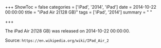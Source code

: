 +++
ShowToc = false
categories = ['iPad', '2014', 'iPad']
date = 2014-10-22 00:00:00
title = "iPad Air 2(128 GB)"
tags = ['iPad', '2014']
summary = " "

+++

The iPad Air 2(128 GB) was released on 2014-10-22 00:00:00.

Source: `https://en.wikipedia.org/wiki/IPad_Air_2`
